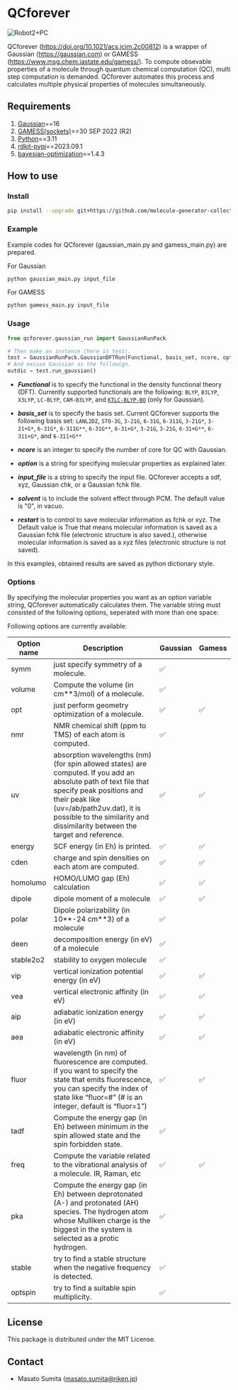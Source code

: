 # QCforever

![Robot2+PC](https://user-images.githubusercontent.com/46772738/188896764-65ab12c1-3cc9-421d-8d87-ed33c932380a.png)

QCforever (https://doi.org/10.1021/acs.jcim.2c00812) is a wrapper of Gaussian (https://gaussian.com) or GAMESS (https://www.msg.chem.iastate.edu/gamess/). 
To compute obsevable properties of a molecule through quantum chemical computation (QC),
multi step computation is demanded. 
QCforever automates this process and calculates multiple physical properties of molecules simultaneously.


## Requirements

1. [Gaussian](https://gaussian.com)==16
2. [GAMESS(sockets)](https://www.msg.chem.iastate.edu/gamess/)==30 SEP 2022 (R2)
3. [Python](https://www.anaconda.com/download/)==3.11
4. [rdkit-pypi](https://anaconda.org/rdkit/rdkit)==2023.09.1
5. [bayesian-optimization](https://github.com/bayesian-optimization/BayesianOptimization)==1.4.3

## How to use

### Install

```bash
pip install --upgrade git+https://github.com/molecule-generator-collection/QCforever.git
```

### Example

Example codes for QCforever (gaussian_main.py and gamess_main.py) are prepared.

For Gaussian
```bash
python gaussian_main.py input_file
```
For GAMESS
```bash
python gamess_main.py input_file
```

### Usage

```python
from qcforever.gaussian_run import GaussianRunPack

# Then make an instance (here is test).
test = GaussianRunPack.GaussianDFTRun(Functional, basis_set, ncore, option, input_file, solvent='water', restart=False)
# And excuse Gaussian as the followign.
outdic = test.run_gaussian()
```

- ***Functional*** is to specify the functional in the density functional theory (DFT).
Currently supported functionals are the following: `BLYP`, `B3LYP`, `X3LYP`, `LC-BLYP`, `CAM-B3LYP`, 
and [`KTLC-BLYP-BO`](https://doi.org/10.1021/acs.jctc.3c00764) (only for Gaussian).

- ***basis_set*** is to specify the basis set.
  Current QCforever supports the following basis set:
  `LANL2DZ`, `STO-3G`, `3-21G`, `6-31G`, `6-311G`, `3-21G*`, `3-21+G*`, `6-31G*`, `6-311G**`, `6-31G**`,
  `6-31+G*`, `3-21G`, `3-21G`, `6-31+G**`, `6-311+G*`, and `6-311+G**`

- ***ncore*** is an integer to specify the number of core for QC with Gaussian.

- ***option*** is a string for specifying molecular properties as explained later.

- ***input_file*** is a string to specify the input file.
  QCforever accepts a sdf, xyz, Gaussian chk, or a Gaussian fchk file.

- ***solvent*** is to include the solvent effect through PCM.
  The default value is "0", in vacuo.

- ***restart*** is to control to save molecular information as fchk or xyz.
  The Default value is True that means molecular information is saved as a Gaussian fchk file (electronic structure is also saved.),
  otherwise molecular information is saved as a xyz files (electronic structure is not saved).

In this examples, obtained results are saved as python dictionary style.

### Options

By specifying the molecular properties you want as an option variable string,
QCforever automatically calculates them.
The variable string must consisted of the following options,
seperated with more than one space:

Following options are currently available:

| Option name | Description | Gaussian | Gamess |
|---|---|---|---|
|symm| just specify symmetry of a molecule.|:white_check_mark:||
|volume| Compute the volume (in cm**3/mol) of a molecule.|:white_check_mark:||
|opt| just perform geometry optimization of a molecule.|:white_check_mark:|:white_check_mark:|
|nmr| NMR chemical shift (ppm to TMS) of each atom is computed.|:white_check_mark:||
|uv| absorption wavelengths (nm) (for spin allowed states) are computed. If you add an absolute path of text file that specify peak positions and their peak like (uv=/ab/path2uv.dat), it is possible to the similarity and dissimilarity between the target and reference. |:white_check_mark:|:white_check_mark:|
|energy| SCF energy (in Eh) is printed.|:white_check_mark:|:white_check_mark:|
|cden| charge and spin densities on each atom are computed.|:white_check_mark:|:white_check_mark:|
|homolumo| HOMO/LUMO gap (Eh) calculation|:white_check_mark:|:white_check_mark:|
|dipole| dipole moment of a molecule|:white_check_mark:|:white_check_mark:|
|polar| Dipole polarizability (in 10**-24 cm**3) of a molecule|:white_check_mark:||
|deen| decomposition energy (in eV) of a molecule|:white_check_mark:||
|stable2o2| stability to oxygen molecule|:white_check_mark:||
|vip| vertical ionization potential energy (in eV)|:white_check_mark:|:white_check_mark:|
|vea| vertical electronic affinity (in eV)|:white_check_mark:|:white_check_mark:|
|aip| adiabatic ionization energy (in eV)|:white_check_mark:|:white_check_mark:|
|aea| adiabatic electronic affinity (in eV)|:white_check_mark:|:white_check_mark:|
|fluor| wavelength (in nm) of fluorescence are computed. if you want to specify the state that emits fluorescence, you can specify the index of state like “fluor=#” (# is an integer, default is “fluor=1”)|:white_check_mark:|:white_check_mark:|
|tadf| Compute the energy gap (in Eh) between minimum in the spin allowed state and the spin forbidden state.|:white_check_mark:||
|freq| Compute the variable related to the vibrational analysis of a molecule. IR, Raman, etc|:white_check_mark:|:white_check_mark:|
|pka| Compute the energy gap (in Eh) between deprotonated (A-) and protonated (AH) species. The hydrogen atom whose Mulliken charge is the biggest in the system is selected as a protic hydrogen.|:white_check_mark:||
|stable| try to find a stable structure when the negative frequency is detected.|:white_check_mark:||
|optspin| try to find a suitable spin multiplicity.|:white_check_mark:||

## License

This package is distributed under the MIT License.

## Contact

- Masato Sumita (masato.sumita@riken.jp)
